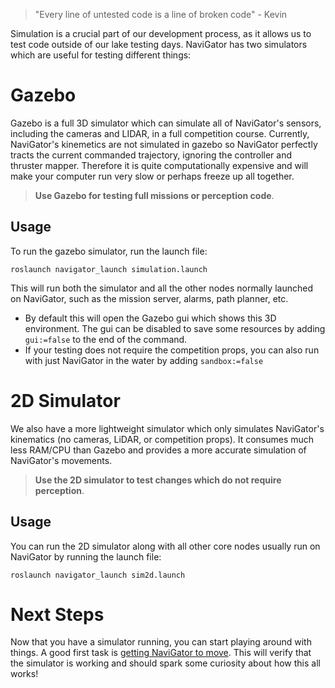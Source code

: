 > "Every line of untested code is a line of broken code" - Kevin

Simulation is a crucial part of our development process, as it allows us to test code outside of our lake testing days. NaviGator has two simulators which are useful for testing different things:

# Gazebo
Gazebo is a full 3D simulator which can simulate all of NaviGator's sensors, including the cameras and LIDAR, in a full competition course. Currently, NaviGator's kinemetics are not simulated in gazebo so NaviGator perfectly tracts the current commanded trajectory, ignoring the controller and thruster mapper. Therefore it is quite computationally expensive and will make your computer run very slow or perhaps freeze up all together.  

> **Use Gazebo for testing full missions or perception code**.

## Usage
To run the gazebo simulator, run the launch file:

```roslaunch navigator_launch simulation.launch```

This will run both the simulator and all the other nodes normally launched on NaviGator, such as the mission server, alarms, path planner, etc. 
* By default this will open the Gazebo gui which shows this 3D environment. The gui can be disabled to save some resources by adding ```gui:=false``` to the end of the command.
* If your testing does not require the competition props, you can also run with just NaviGator in the water by adding ```sandbox:=false```

# 2D Simulator
We also have a more lightweight simulator which only simulates NaviGator's kinematics (no cameras, LiDAR, or competition props). It consumes much less RAM/CPU than Gazebo and provides a more accurate simulation of NaviGator's movements. 
> **Use the 2D simulator to test changes which do not require perception**.

## Usage
You can run the 2D simulator along with all other core nodes usually run on NaviGator by running the launch file:

```roslaunch navigator_launch sim2d.launch```

# Next Steps
Now that you have a simulator running, you can start playing around with things. A good first task is [getting NaviGator to move](Executing-simple-moves). This will verify that the simulator is working and should spark some curiosity about how this all works! 